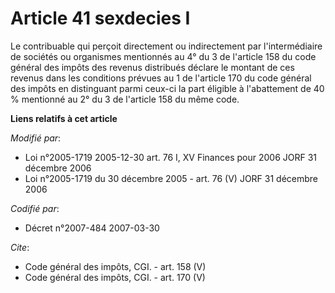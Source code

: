 # Article 41 sexdecies I

Le contribuable qui perçoit directement ou indirectement par l'intermédiaire de sociétés ou organismes mentionnés au 4° du 3
de l'article 158 du code général des impôts des revenus distribués déclare le montant de ces revenus dans les conditions
prévues au 1 de l'article 170 du code général des impôts en distinguant parmi ceux-ci la part éligible à l'abattement de 40 %
mentionné au 2° du 3 de l'article 158 du même code.

**Liens relatifs à cet article**

_Modifié par_:

  - Loi n°2005-1719 2005-12-30 art. 76 I, XV Finances pour 2006 JORF 31 décembre 2006
  - Loi n°2005-1719 du 30 décembre 2005 - art. 76 (V) JORF 31 décembre 2006

_Codifié par_:

  - Décret n°2007-484 2007-03-30

_Cite_:

  - Code général des impôts, CGI. - art. 158 (V)
  - Code général des impôts, CGI. - art. 170 (V)
